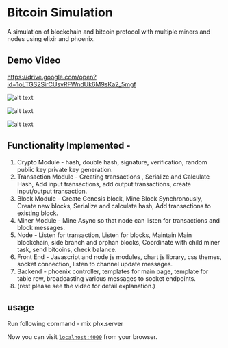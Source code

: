 # Bitcoin Simulation
A simulation of blockchain and bitcoin protocol with multiple miners and nodes using elixir and phoenix. 

## Demo Video
https://drive.google.com/open?id=1oLTGS2SirCUsvRFWndUk6M9sKa2_5mgf

![alt text](https://drive.google.com/uc?id=1iZAzj4_aRKtXtVgsQfcFEJxn4DilkJjt)

![alt text](https://drive.google.com/uc?id=1jVjS6iHuTg94Hk4o4NjJnkKPLbUjUSJK)

![alt text](https://drive.google.com/uc?id=1TLC5EGtq2Ii4f1UHBA-Kwpgi2mJtZho5)

## Functionality Implemented -
1. Crypto Module - hash, double hash, signature, verification, random public key private key generation.
2. Transaction Module - Creating transactions , Serialize and Calculate Hash, Add input transactions, add output transactions, create input/output transaction.
3. Block Module - Create Genesis block, Mine Block Synchronously, Create new blocks, Serialize and calculate hash, Add transactions to existing block.
4. Miner Module - Mine Async so that node can listen for transactions and block messages.
5. Node - Listen for transaction, Listen for blocks, Maintain Main blockchain, side branch and orphan blocks, Coordinate with child miner task, send bitcoins, check balance.
6. Front End - Javascript and node js modules, chart js library, css themes, socket connection, listen to channel update messages.
7. Backend - phoenix controller, templates for main page, template for table row, broadcasting various messages to socket endpoints.
8. (rest please see the video for detail explanation.)

## usage
Run following command - mix phx.server

Now you can visit [`localhost:4000`](http://localhost:4000) from your browser.
